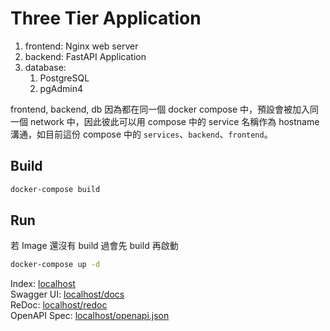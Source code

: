# Three Tier Application

1. frontend: Nginx web server
2. backend: FastAPI Application
3. database:
   1. PostgreSQL
   2. pgAdmin4

frontend, backend, db 因為都在同一個 docker compose 中，預設會被加入同一個 network 中，因此彼此可以用 compose 中的 service 名稱作為 hostname 溝通，如目前這份 compose 中的 ```services```、```backend```、```frontend```。

## Build

```bash
docker-compose build
```

## Run

若 Image 還沒有 build 過會先 build 再啟動

```bash
docker-compose up -d
```

Index: [localhost](http://localhost)  
Swagger UI: [localhost/docs](http://localhost/docs)  
ReDoc: [localhost/redoc](http://localhost/redoc)  
OpenAPI Spec: [localhost/openapi.json](http://localhost/openapi.json)  
